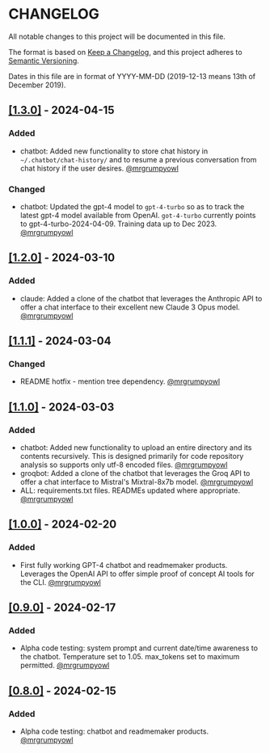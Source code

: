 # CHANGELOG

All notable changes to this project will be documented in this file.

The format is based on [Keep a Changelog](https://keepachangelog.com/en/1.0.0/),
and this project adheres to [Semantic Versioning](https://semver.org/spec/v2.0.0.html).

Dates in this file are in format of YYYY-MM-DD (2019-12-13 means 13th of December 2019).

## [[1.3.0]](https://github.com/mrgrumpyowl/ai-dev-tools/releases/tag/1.3.0) - 2024-04-15

### Added
* chatbot: Added new functionality to store chat history in `~/.chatbot/chat-history/` and to resume a previous conversation from chat history if the user desires. [@mrgrumpyowl](https://github.com/mrgrumpyowl)

### Changed
* chatbot: Updated the gpt-4 model to `gpt-4-turbo` so as to track the latest gpt-4 model available from OpenAI. `got-4-turbo` currently points to gpt-4-turbo-2024-04-09. Training data up to Dec 2023. [@mrgrumpyowl](https://github.com/mrgrumpyowl)

## [[1.2.0]](https://github.com/mrgrumpyowl/ai-dev-tools/releases/tag/1.2.0) - 2024-03-10

### Added
* claude: Added a clone of the chatbot that leverages the Anthropic API to offer a chat interface to their excellent new Claude 3 Opus model. [@mrgrumpyowl](https://github.com/mrgrumpyowl)

## [[1.1.1]](https://github.com/mrgrumpyowl/ai-dev-tools/releases/tag/1.1.1) - 2024-03-04

### Changed
* README hotfix - mention tree dependency. [@mrgrumpyowl](https://github.com/mrgrumpyowl)

## [[1.1.0]](https://github.com/mrgrumpyowl/ai-dev-tools/releases/tag/1.1.0) - 2024-03-03

### Added
* chatbot: Added new functionality to upload an entire directory and its contents recursively. This is designed primarily for code repository analysis so supports only utf-8 encoded files. [@mrgrumpyowl](https://github.com/mrgrumpyowl)
* groqbot: Added a clone of the chatbot that leverages the Groq API to offer a chat interface to Mistral's Mixtral-8x7b model. [@mrgrumpyowl](https://github.com/mrgrumpyowl)
* ALL: requirements.txt files. READMEs updated where appropriate. [@mrgrumpyowl](https://github.com/mrgrumpyowl)

## [[1.0.0]](https://github.com/mrgrumpyowl/ai-dev-tools/releases/tag/1.0.0) - 2024-02-20

### Added
* First fully working GPT-4 chatbot and readmemaker products. Leverages the OpenAI API to offer simple proof of concept AI tools for the CLI. [@mrgrumpyowl](https://github.com/mrgrumpyowl)

## [[0.9.0]](https://github.com/mrgrumpyowl/ai-dev-tools/releases/tag/0.9.0) - 2024-02-17

### Added
* Alpha code testing: system prompt and current date/time awareness to the chatbot. Temperature set to 1.05. max_tokens set to maximum permitted. [@mrgrumpyowl](https://github.com/mrgrumpyowl)

## [[0.8.0]](https://github.com/mrgrumpyowl/ai-dev-tools/releases/tag/0.8.0) - 2024-02-15

### Added
* Alpha code testing: chatbot and readmemaker products. [@mrgrumpyowl](https://github.com/mrgrumpyowl)


